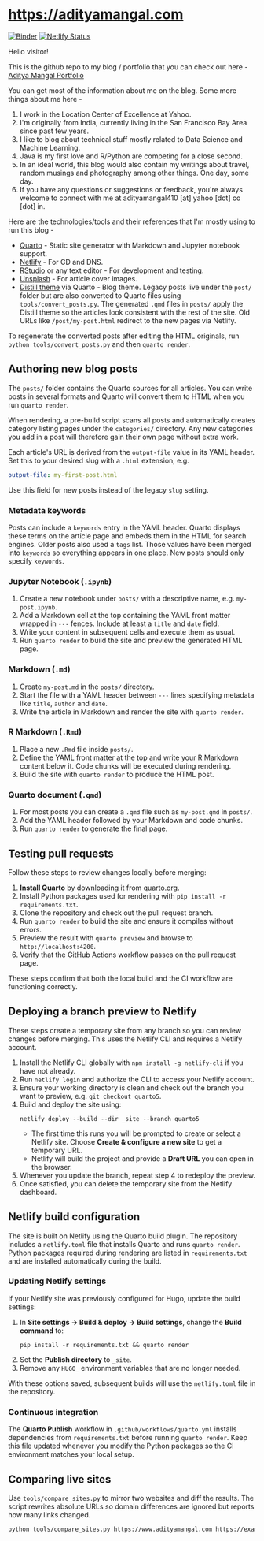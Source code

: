 # https://adityamangal.com

[![Binder](https://mybinder.org/badge_logo.svg)](https://mybinder.org/v2/gh/adityamangal410/portfolio_v2/binder?urlpath=rstudio)
[![Netlify Status](https://api.netlify.com/api/v1/badges/43286211-047d-417f-b96d-680530d38597/deploy-status)](https://app.netlify.com/sites/upbeat-knuth-c15bbd/deploys)

Hello visitor!

This is the github repo to my blog / portfolio that you can check out here - [Aditya Mangal Portfolio](https://www.adityamangal.com/)

You can get most of the information about me on the blog. Some more things about me here -   

1. I work in the Location Center of Excellence at Yahoo. 
2. I'm originally from India, currently living in the San Francisco Bay Area since past few years. 
3. I like to blog about technical stuff mostly related to Data Science and Machine Learning. 
4. Java is my first love and R/Python are competing for a close second. 
4. In an ideal world, this blog would also contain my writings about travel, random musings and photography among other things. One day, some day. 
5. If you have any questions or suggestions or feedback, you're always welcome to connect with me at adityamangal410 [at] yahoo [dot] co [dot] in.

Here are the technologies/tools and their references that I'm mostly using to run this blog -

- [Quarto](https://quarto.org/) - Static site generator with Markdown and Jupyter notebook support.
- [Netlify](https://www.netlify.com/) - For CD and DNS.
- [RStudio](https://www.rstudio.com/) or any text editor - For development and testing.
- [Unsplash](https://unsplash.com/) - For article cover images.
- [Distill theme](https://distill.pub) via Quarto - Blog theme.
Legacy posts live under the `post/` folder but are also converted to Quarto
files using `tools/convert_posts.py`. The generated `.qmd` files in `posts/`
apply the Distill theme so the articles look consistent with the rest of the
site. Old URLs like `/post/my-post.html` redirect to the new pages via Netlify.

To regenerate the converted posts after editing the HTML originals, run
`python tools/convert_posts.py` and then `quarto render`.

## Authoring new blog posts

The `posts/` folder contains the Quarto sources for all articles. You can write
posts in several formats and Quarto will convert them to HTML when you run
`quarto render`.

When rendering, a pre-build script scans all posts and automatically creates
category listing pages under the `categories/` directory. Any new categories you
add in a post will therefore gain their own page without extra work.

Each article's URL is derived from the `output-file` value in its YAML header.
Set this to your desired slug with a `.html` extension, e.g.

```yaml
output-file: my-first-post.html
```

Use this field for new posts instead of the legacy `slug` setting.

### Metadata keywords

Posts can include a `keywords` entry in the YAML header. Quarto displays these
terms on the article page and embeds them in the HTML for search engines.
Older posts also used a `tags` list. Those values have been merged into
`keywords` so everything appears in one place. New posts should only specify
`keywords`.

### Jupyter Notebook (`.ipynb`)

1. Create a new notebook under `posts/` with a descriptive name, e.g.
   `my-post.ipynb`.
2. Add a Markdown cell at the top containing the YAML front matter wrapped in
   `---` fences. Include at least a `title` and `date` field.
3. Write your content in subsequent cells and execute them as usual.
4. Run `quarto render` to build the site and preview the generated HTML page.

### Markdown (`.md`)

1. Create `my-post.md` in the `posts/` directory.
2. Start the file with a YAML header between `---` lines specifying metadata
   like `title`, `author` and `date`.
3. Write the article in Markdown and render the site with `quarto render`.

### R Markdown (`.Rmd`)

1. Place a new `.Rmd` file inside `posts/`.
2. Define the YAML front matter at the top and write your R Markdown content
   below it. Code chunks will be executed during rendering.
3. Build the site with `quarto render` to produce the HTML post.

### Quarto document (`.qmd`)

1. For most posts you can create a `.qmd` file such as `my-post.qmd` in
   `posts/`.
2. Add the YAML header followed by your Markdown and code chunks.
3. Run `quarto render` to generate the final page.

## Testing pull requests

Follow these steps to review changes locally before merging:

1. **Install Quarto** by downloading it from [quarto.org](https://quarto.org/docs/get-started/).
2. Install Python packages used for rendering with `pip install -r requirements.txt`.
3. Clone the repository and check out the pull request branch.
4. Run `quarto render` to build the site and ensure it compiles without errors.
5. Preview the result with `quarto preview` and browse to `http://localhost:4200`.
6. Verify that the GitHub Actions workflow passes on the pull request page.

These steps confirm that both the local build and the CI workflow are functioning correctly.

## Deploying a branch preview to Netlify

These steps create a temporary site from any branch so you can review changes before merging. This uses the Netlify CLI and requires a Netlify account.

1. Install the Netlify CLI globally with `npm install -g netlify-cli` if you have not already.
2. Run `netlify login` and authorize the CLI to access your Netlify account.
3. Ensure your working directory is clean and check out the branch you want to preview, e.g. `git checkout quarto5`.
4. Build and deploy the site using:
   ```
   netlify deploy --build --dir _site --branch quarto5
   ```
   - The first time this runs you will be prompted to create or select a Netlify site. Choose **Create & configure a new site** to get a temporary URL.
   - Netlify will build the project and provide a **Draft URL** you can open in the browser.
5. Whenever you update the branch, repeat step 4 to redeploy the preview.
6. Once satisfied, you can delete the temporary site from the Netlify dashboard.

## Netlify build configuration

The site is built on Netlify using the Quarto build plugin. The repository
includes a `netlify.toml` file that installs Quarto and runs `quarto render`.
Python packages required during rendering are listed in `requirements.txt` and
are installed automatically during the build.

### Updating Netlify settings

If your Netlify site was previously configured for Hugo, update the build settings:

1. In **Site settings → Build & deploy → Build settings**, change the **Build command** to:
   ```
   pip install -r requirements.txt && quarto render
   ```
2. Set the **Publish directory** to `_site`.
3. Remove any `HUGO_` environment variables that are no longer needed.

With these options saved, subsequent builds will use the `netlify.toml` file in the repository.

### Continuous integration

The **Quarto Publish** workflow in `.github/workflows/quarto.yml` installs
dependencies from `requirements.txt` before running `quarto render`. Keep this
file updated whenever you modify the Python packages so the CI environment
matches your local setup.

## Comparing live sites

Use `tools/compare_sites.py` to mirror two websites and diff the results. The
script rewrites absolute URLs so domain differences are ignored but reports how
many links changed.

```bash
python tools/compare_sites.py https://www.adityamangal.com https://example.netlify.app
```
